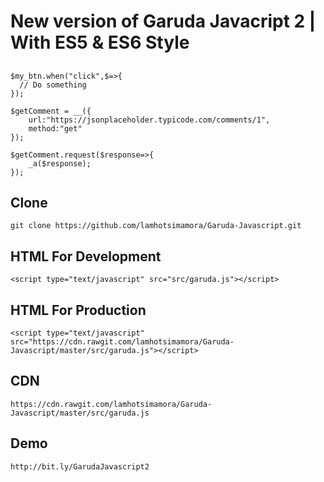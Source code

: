 # New version of Garuda Javacript 2 | With ES5 & ES6 Style

## 
```
$my_btn.when("click",$=>{
  // Do something 
});

$getComment = __({
    url:"https://jsonplaceholder.typicode.com/comments/1",
    method:"get"
});

$getComment.request($response=>{
    _a($response);
});
```

## Clone 
```
git clone https://github.com/lamhotsimamora/Garuda-Javascript.git
```

## HTML For Development
```
<script type="text/javascript" src="src/garuda.js"></script>
```

## HTML For Production
```
<script type="text/javascript" src="https://cdn.rawgit.com/lamhotsimamora/Garuda-Javascript/master/src/garuda.js"></script>
```

## CDN
```
https://cdn.rawgit.com/lamhotsimamora/Garuda-Javascript/master/src/garuda.js
```

## Demo
```
http://bit.ly/GarudaJavascript2
```

